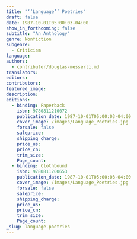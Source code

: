 ```yaml
---
title: "‘‘Language’’ Poetries"
draft: false
date: 1987-10-01T05:00:03-04:00
show_in_forthcoming: false
subtitle: "An Anthology"
genre: Nonfiction
subgenre:
  - Criticism
language:
authors:
  - contributor/douglas-messerli.md
translators:
editors:
contributors:
featured_image:
description:
editions:
  - binding: Paperback
    isbn: 9780811210072
    publication_date: 1987-10-01T05:00:03-04:00
    cover_image: /images/Language_Poetries.jpg
    forsale: false
    saleprice:
    shipping_charge:
    price_us:
    price_cn:
    trim_size:
    Page_count:
  - binding: Clothbound
    isbn: 9780811200653
    publication_date: 1987-10-01T05:00:03-04:00
    cover_image: /images/Language_Poetries.jpg
    forsale: false
    saleprice:
    shipping_charge:
    price_us:
    price_cn:
    trim_size:
    Page_count:
_slug: language-poetries
---
```

